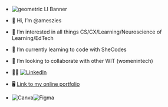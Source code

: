 
- ![geometric LI Banner](https://github.com/ameszies/ameszies/assets/151195398/51dcd7bc-b522-4228-b7e2-a0a6c3cea872)
- 👋 Hi, I’m @ameszies
- 👀 I’m interested in all things CS/CX/Learning/Neuroscience of Learning/EdTech
- 🌱 I’m currently learning to code with SheCodes
- 💞️ I’m looking to collaborate with other WIT (womenintech)
- 🤝🏽 [![LinkedIn](https://www.linkedin.com/in/amywheldon)](https://www.linkedin.com/in/amywheldon)
- 🖥️ [Link to my online portfolio](www.amywheldon.com)


- ![Canva](https://img.shields.io/badge/Canva-%2300C4CC.svg?style=for-the-badge&logo=Canva&logoColor=white)![Figma](https://img.shields.io/badge/figma-%23F24E1E.svg?style=for-the-badge&logo=figma&logoColor=white)

<!---
ameszies/ameszies is a ✨ special ✨ repository because its `README.md` (this file) appears on your GitHub profile.
You can click the Preview link to take a look at your changes.
--->

